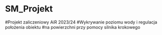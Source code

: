 # SM_Projekt
#Projekt zaliczeniowy AiR 2023/24
#Wykrywanie poziomu wody i regulacja położenia obiektu 
#na powierzchni przy pomocy silnika krokowego

